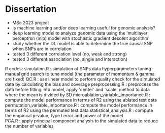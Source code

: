 # Dissertation
- MSc 2023 project
- Is machine learning and/or deep learning useful for genomic analysis?
- deep learning model to analyze genomic data using the 'multilayer perceptron (mlp) model with stochastic gradient descent algorithm'
- study whether the DL model is able to determine the true causal SNP when SNPs are in correlation 
- tested 3 different correlation level (no, weak and strong)
- tested 3 different association (no, single and interaction)

R codes: 
simulation.R : simulation of SNPs data 
hyperparameters tuning : manual grid search to tune model (the parameter of momentum & gamma are fixed)
QC.R : use linear model to perform quality check for the simulated data by calculating the bias and coverage
preprocessing.R : preprocess the data before fitting into model, apply 'center' and 'scale' method to data where the mean is divided by SD
microablation_variable_importance.R : compute the model performance in terms of R2 using the ablated test data 
permutation_variable_importance.R : compute the model performance in terms of R2 using the permuted test data 
statistical_analysis.R : compute the empirical p-value, type I error and power of the model   
PCA.R : apply principal component analysis to the simulated data to reduce the number of variables 
